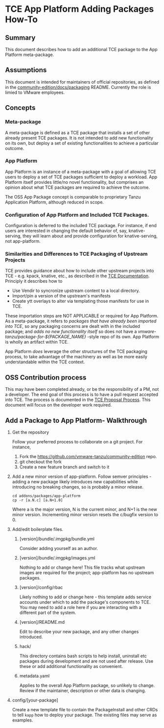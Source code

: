 # TCE App Platform Adding Packages How-To

## Summary

This document describes how to add an additional TCE package to the App Platform meta-package.

## Assumptions

This document is intended for maintainers of official repositories, as defined in the [community-edition/docs/packaging](https://github.com/vmware-tanzu/community-edition/tree/main/docs/packaging) README. Currently the role is limied to VMware employees.

## Concepts

### Meta-package

A meta-package is defined as a TCE package that installs a set of other already present TCE packages. It is not intended to add new functionality on its own, but deploy a set of existing functionalities to achieve a particular outcome.

### App Platform

App Platform is an instance of a meta-package with a goal of allowing TCE users to deploy a set of TCE packages sufficient to deploy a workload. App Platform itself provides little/no novel functionality, but comprises an opinion about what TCE packages are required to achieve the outcome. 

The OSS App Package concept is comparable to proprietary Tanzu Application Platform, although reduced in scope.

### Configuration of App Platform and Included TCE Packages.

Configuration is deferred to the included TCE package. For instance, if end users are interested in changing the default behavior of, say, knative-serving, they will learn about and provide configuration for knative-serving, not app-platform.

### Similarities and Differences to TCE Packaging of Upstream Projects

TCE provides guidance about how to include other upstream projects into TCE - e.g. kpack, knative, etc., as described in the [TCE Documentation](https://tanzucommunityedition.io/docs/latest/package-creation-step-by-step/). Principly it describes how to
- Use Vendir to syncronize upstream content to a local directory.
- Import/pin a version of the upstream's manifests
- Create ytt overlays to alter via templating those manifests for use in TCE.

These importation steps are NOT APPLICABLE or required for App Platform. As a meta-package, it refers to _packages that have already been imported into TCE_, so any packaging concerns are dealt with in the included package; and _adds no new functionality itself_ so does not have a _vmware-tanzu/package-for-${PACKAGE_NAME}_ -style repo of its own. App Platform is wholly an artifact within TCE.

App Platform _does_ leverage the other structures of the TCE packaging process, to take advantage of the machinery as well as be more easily understandable within the TCE context.

## OSS Contribution process

This may have been completed already, or be the responsibility of a PM, not a developer. The end goal of this process is to have a pull request accepted into TCE. The process is documented in the [TCE Proposal Process](https://github.com/vmware-tanzu/community-edition/tree/main/docs/designs). This document will focus on the developer work required.


## Add a Package to App Platform- Walkthrough

1. Get the repository

    Follow your preferred process to collaborate on a git project. For instance, 
    
    1. Fork the https://github.com/vmware-tanzu/community-edition repo.
    1. git checkout the fork 
    1. Create a new feature branch and switch to it

1. Add a new minor version of app-platform.
    Follow semver principles - adding a new package likely introduces new capabilities while introducing no breaking changes, so is probably a minor release.

    ```
    cd addons/packages/app-platform
    cp -r [a.N.c] [a.N+1.0]
    ```
    Where a is the major version, N is the current minor, and N+1 is the new minor version. Incrementing minor version resets the c/bugfix version to 0.

1. Add/edit boilerplate files.
    1. [version]/bundle/.imgpkg/bundle.yml

        Consider adding yourself as an author.
    1. [version]/bundle/.imgpkg/images.yml

        Nothing to add or change here! This file tracks what upstream images are required for the project; app-platform has no upstream packages.
    1. [version]/config/rbac

        Likely nothing to add or change here - this template adds service accounts under which to add the package's components to TCE. You may need to add a role here if you are interacting with a different part of the system.
    1. [version]/README.md

        Edit to describe your new package, and any other changes introduced.

    1. hack/

        This directory contains bash scripts to help install, uninstall etc packages during development and are not used after release. Use these or add additional functionality as convenient.
    1. metadata.yaml

        Applies to the overall App Platform package, so unlikely to change. Review if the maintainer, description or other data is changing.

1. config/[your-package]

    Create a new template file to contain the PackageInstall and other CRDs to tell `kapp` how to deploy your package. The existing files may serve as examples.



